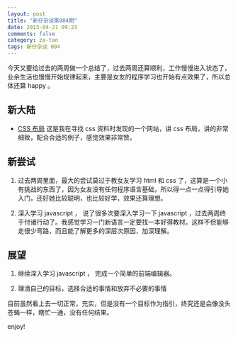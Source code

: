 ```yaml
---
layout: post
title: "新仔杂谈第004期"
date: 2013-04-21 09:23
comments: false
category: za-tan
tags: 新仔杂谈 004 
---
```


今天又要给过去的两周做一个总结了，过去两周还算顺利，工作慢慢进入状态了，业余生活也慢慢开始规律起来，主要是女友的程序学习也开始有点效果了，所以总体还算
happy 。

<!--more-->

## 新大陆

- [CSS 布局](http://zh.learnlayout.com/) 这是我在寻找 css 资料时发现的一个网站，讲 css
  布局，讲的非常细致，配合合适的例子，感觉效果非常赞。
 

## 新尝试

1. 过去两周里面，最大的尝试莫过于教女友学习 html 和 css
了，这算是一个小有挑战的东西了，因为女友没有任何程序语言基础，所以得一点一点得引导她入门，还好她比较聪明，也比较好学，效果还算理想。

2. 深入学习 javascript ， 说了很多次要深入学习一下 javascript
   ，过去两周终于付诸行动了。我感觉学习一门新语言一定要找一本好得教材。这样不但能够走很少弯路，而且能了解更多的深层次原因，加深理解。


## 展望

1. 继续深入学习 javascript ， 完成一个简单的前端编辑器。

2. 理清自己的目标，选择合适的事情和放弃不必要的事情

目前虽然看上去一切正常，充实，但是没有一个目标作为指引，终究还是会像没头苍蝇一样，瞎忙一通，没有任何结果。

enjoy!
